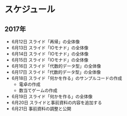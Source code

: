 スケジュール
============

2017年
------

*  6月12日 スライド「再帰」の全体像
*  6月13日 スライド「IOモナド」の全体像
*  6月14日 スライド「IOモナド」の全体像
*  6月15日 スライド「IOモナド」の全体像
*  6月16日 スライド「代数的データ型」の全体像
*  6月17日 スライド「代数的データ型」の全体像
*  6月18日 スライド「何かを作る」のサンプルコードの作成
	+ 電卓の作成
	+ 数当てゲームの作成
*  6月19日 スライド「何かを作る」の全体像
*  6月20日 スライドと事前資料の内容を追加する
*  6月21日 事前資料の調整と公開
